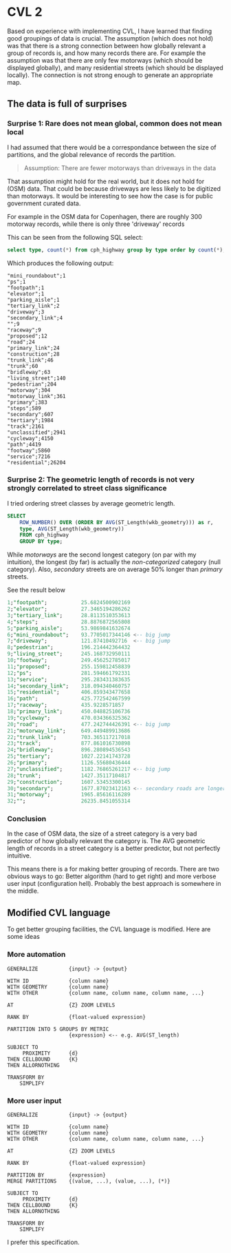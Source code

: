 # CVL 2

Based on experience with implementing CVL, I have learned that finding good groupings of data is crucial. The assumption (which does not hold) was that there is a strong connection between how globally relevant a group of records is, and how many records there are. For example the assumption was that there are only few motorways (which should be displayed globally), and many residential streets (which should be displayed locally). The connection is not strong enough to generate an appropriate map. 

## The data is full of surprises

### Surprise 1: Rare does not mean global, common does not mean local

I had assumed that there would be a correspondance between the size of partitions, and the global relevance of records the partition.

> Assumption: There are fewer motorways than driveways in the data

That assumption might hold for the real world, but it does not hold for (OSM) data. That could be because driveways are less likely to be digitized than motorways. It would be interesting to see how the case is for public government curated data.

For example in the OSM data for Copenhagen, there are roughly 300 motorway records, while there is only three 'driveway' records

This can be seen from the following SQL select:

```sql
select type, count(*) from cph_highway group by type order by count(*);
```

Which produces the following output:

```
"mini_roundabout";1
"ps";1
"footpath";1
"elevator";1
"parking_aisle";1
"tertiary_link";2
"driveway";3
"secondary_link";4
"";9
"raceway";9
"proposed";12
"road";24
"primary_link";24
"construction";28
"trunk_link";46
"trunk";60
"bridleway";63
"living_street";140
"pedestrian";204
"motorway";304
"motorway_link";361
"primary";383
"steps";589
"secondary";607
"tertiary";1984
"track";2161
"unclassified";2941
"cycleway";4150
"path";4419
"footway";5860
"service";7216
"residential";26204
```

### Surprise 2: The geometric length of records is not very strongly correlated to street class significance

I tried ordering street classes by average geometric length.

```sql
SELECT 
	ROW_NUMBER() OVER (ORDER BY AVG(ST_Length(wkb_geometry))) as r, 
	type, AVG(ST_Length(wkb_geometry)) 
	FROM cph_highway 
	GROUP BY type;
```

While *motorways* are the second longest category (on par with my intuition), the longest (by far) is actually the *non-categorized* category (null category). Also, *secondary* streets are on average 50% longer than *primary* streets.

See the result below

```sql
1;"footpath";			25.6824500902169
2;"elevator";			27.3465194286262
3;"tertiary_link";		28.8113510353613
4;"steps";				28.8876872565808 
5;"parking_aisle";		53.9869841632674 
6;"mini_roundabout";	93.7705017344146 <-- big jump 
7;"driveway";			121.87410492716  <-- big jump 
8;"pedestrian";			196.214442364432
9;"living_street";		245.168732950111 
10;"footway";			249.456252785017
11;"proposed";			255.159812458839
12;"ps";				281.594661792331
13;"service";			295.283431383635
14;"secondary_link";	318.094340460757 
15;"residential";		406.859343477658
16;"path";				425.772542467599
17;"raceway";			435.9228571857
18;"primary_link";		450.048825106736
19;"cycleway";			470.034366325362
20;"road";				477.242744426391 <-- big jump
21;"motorway_link";		649.449489913686 
22;"trunk_link";		703.365117217018 
23;"track";				877.861016730898
24;"bridleway";			896.280894536543
25;"tertiary";			1027.22141743728
26;"primary";			1126.55680436444
27;"unclassified";		1182.76865261217 <-- big jump
28;"trunk";				1427.35117104817
29;"construction";		1607.53453300145
30;"secondary";			1677.87023412163 <-- secondary roads are longer than primary
31;"motorway";			1965.85616116289
32;"";					26235.8451055314
```

### Conclusion

In the case of OSM data, the size of a street category is a very bad predictor of how globally relevant the category is. The AVG geometric length of records in a street category is a better predictor, but not perfectly intuitive. 

This means there is a for making better grouping of records. There are two obvious ways to go: Better algorithm (hard to get right) and more verbose user input (configuration hell). Probably the best approach is somewhere in the middle.

## Modified CVL language

To get better grouping facilities, the CVL language is modified. Here are some ideas

### More automation

```cvl
GENERALIZE 			{input} -> {output} 

WITH ID 			{column name}
WITH GEOMETRY		{column name}
WITH OTHER			{column name, column name, column name, ...}

AT  				{Z} ZOOM LEVELS

RANK BY 			{float-valued expression}

PARTITION INTO 5 GROUPS BY METRIC
 					{expression} <-- e.g. AVG(ST_length)

SUBJECT TO 
	 PROXIMITY 		{d} 
THEN CELLBOUND 		{K} 
THEN ALLORNOTHING 

TRANSFORM BY
	SIMPLIFY
```

### More user input

```cvl
GENERALIZE 			{input} -> {output} 

WITH ID 			{column name}
WITH GEOMETRY		{column name}
WITH OTHER			{column name, column name, column name, ...}

AT  				{Z} ZOOM LEVELS

RANK BY 			{float-valued expression}

PARTITION BY 		{expression}
MERGE PARTITIONS	{(value, ...), (value, ...), (*)}

SUBJECT TO 
	 PROXIMITY 		{d} 
THEN CELLBOUND 		{K} 
THEN ALLORNOTHING 

TRANSFORM BY
	SIMPLIFY
```

I prefer this specification.
